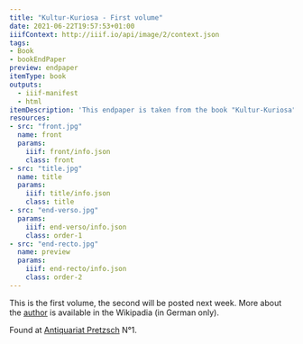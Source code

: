 ```yaml
---
title: "Kultur-Kuriosa - First volume"
date: 2021-06-22T19:57:53+01:00
iiifContext: http://iiif.io/api/image/2/context.json
tags:
- Book
- bookEndPaper
preview: endpaper
itemType: book
outputs:
  - iiif-manifest
  - html
itemDescription: 'This endpaper is taken from the book "Kultur-Kuriosa", first volume by Max Kemmerich, published 1910 by Albert Langen, Munich. <a class="worldcat" href="http://www.worldcat.org/oclc/923684466">&nbsp;</a>'
resources:
- src: "front.jpg"
  name: front
  params:
    iiif: front/info.json
    class: front
- src: "title.jpg"
  name: title
  params:
    iiif: title/info.json
    class: title
- src: "end-verso.jpg"
  params:
    iiif: end-verso/info.json
    class: order-1
- src: "end-recto.jpg"
  name: preview
  params:
    iiif: end-recto/info.json
    class: order-2
---
```

This is the first volume, the second will be posted next week. More about the [author](https://de.wikipedia.org/wiki/Max_Kemmerich) is available in the Wikipadia (in German only).

<!--more-->
Found at [Antiquariat Pretzsch](https://antiquariat-pretzsch.de/) N°1.
